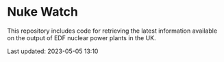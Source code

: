 # Nuke Watch

This repository includes code for retrieving the latest information available on the output of EDF nuclear power plants in the UK.

Last updated: 2023-05-05 13:10